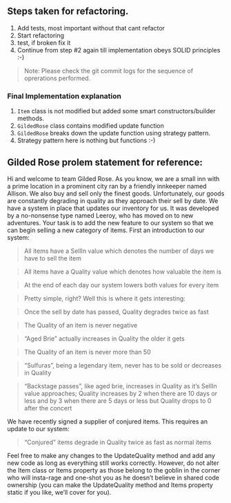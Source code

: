 ## Steps taken for refactoring.


1. Add tests, most important without that cant refactor
2. Start refactoring
3. test, if broken fix it
4. Continue from step #2 again till implementation obeys SOLID principles :-) 

> Note: Please check the git commit logs for the sequence of oprerations performed.

### Final Implementation explanation
1. `Item` class is not modified but added some smart constructors/builder methods.
2. `GildedRose` class contains modified update function
3. `GildedRose` breaks down the update function using strategy pattern.
4. Strategy pattern here is nothing but functions :-)


## Gilded Rose prolem statement for reference:

Hi and welcome to team Gilded Rose. As you know, we are a small inn with a prime location in a prominent city ran by a friendly innkeeper named Allison. We also buy and sell only the finest goods. Unfortunately, our goods are constantly degrading in quality as they approach their sell by date. We have a system in place that updates our inventory for us. It was developed by a no-nonsense type named Leeroy, who has moved on to new adventures. Your task is to add the new feature to our system so that we can begin selling a new category of items. First an introduction to our system:

> All items have a SellIn value which denotes the number of days we have to sell the item

> All items have a Quality value which denotes how valuable the item is

> At the end of each day our system lowers both values for every item

> Pretty simple, right? Well this is where it gets interesting:

> Once the sell by date has passed, Quality degrades twice as fast

> The Quality of an item is never negative

> “Aged Brie” actually increases in Quality the older it gets

> The Quality of an item is never more than 50

> “Sulfuras”, being a legendary item, never has to be sold or decreases in Quality

> “Backstage passes”, like aged brie, increases in Quality as it’s SellIn value approaches; Quality increases by 2 when there are 10 days or less and by 3 when there are 5 days or less but Quality drops to 0 after the concert

We have recently signed a supplier of conjured items. This requires an update to our system:

> “Conjured” items degrade in Quality twice as fast as normal items

Feel free to make any changes to the UpdateQuality method and add any new code as long as everything still works correctly. However, do not alter the Item class or Items property as those belong to the goblin in the corner who will insta-rage and one-shot you as he doesn’t believe in shared code ownership (you can make the UpdateQuality method and Items property static if you like, we’ll cover for you).
